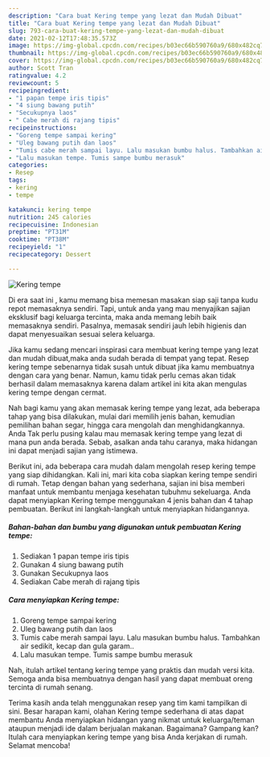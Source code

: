 ```yaml
---
description: "Cara buat Kering tempe yang lezat dan Mudah Dibuat"
title: "Cara buat Kering tempe yang lezat dan Mudah Dibuat"
slug: 793-cara-buat-kering-tempe-yang-lezat-dan-mudah-dibuat
date: 2021-02-12T17:48:35.573Z
image: https://img-global.cpcdn.com/recipes/b03ec66b590760a9/680x482cq70/kering-tempe-foto-resep-utama.jpg
thumbnail: https://img-global.cpcdn.com/recipes/b03ec66b590760a9/680x482cq70/kering-tempe-foto-resep-utama.jpg
cover: https://img-global.cpcdn.com/recipes/b03ec66b590760a9/680x482cq70/kering-tempe-foto-resep-utama.jpg
author: Scott Tran
ratingvalue: 4.2
reviewcount: 5
recipeingredient:
- "1 papan tempe iris tipis"
- "4 siung bawang putih"
- "Secukupnya laos"
- " Cabe merah di rajang tipis"
recipeinstructions:
- "Goreng tempe sampai kering"
- "Uleg bawang putih dan laos"
- "Tumis cabe merah sampai layu. Lalu masukan bumbu halus. Tambahkan air sedikit, kecap dan gula garam.."
- "Lalu masukan tempe. Tumis sampe bumbu merasuk"
categories:
- Resep
tags:
- kering
- tempe

katakunci: kering tempe 
nutrition: 245 calories
recipecuisine: Indonesian
preptime: "PT31M"
cooktime: "PT38M"
recipeyield: "1"
recipecategory: Dessert

---
```



![Kering tempe](https://img-global.cpcdn.com/recipes/b03ec66b590760a9/680x482cq70/kering-tempe-foto-resep-utama.jpg)

Di era  saat ini , kamu memang bisa memesan masakan siap saji tanpa kudu repot memasaknya sendiri. Tapi, untuk anda yang mau menyajikan sajian eksklusif bagi keluarga tercinta, maka anda memang lebih baik memasaknya sendiri. Pasalnya, memasak sendiri jauh lebih higienis dan dapat menyesuaikan sesuai selera keluarga.

Jika kamu sedang mencari inspirasi cara membuat kering tempe yang lezat dan mudah dibuat,maka anda sudah berada di tempat yang tepat. Resep kering tempe  sebenarnya tidak susah untuk dibuat jika kamu membuatnya dengan cara yang benar. Namun, kamu tidak perlu cemas akan tidak berhasil dalam memasaknya 
karena dalam artikel ini kita akan mengulas kering tempe dengan cermat.  



Nah bagi kamu yang akan memasak kering tempe yang lezat, ada beberapa tahap yang bisa dilakukan, mulai dari memilih jenis bahan, kemudian pemilihan bahan segar, hingga cara mengolah dan menghidangkannya. Anda Tak perlu pusing kalau mau memasak kering tempe yang lezat di mana pun anda berada. Sebab, asalkan anda  tahu caranya, maka hidangan ini dapat menjadi sajian yang istimewa.

Berikut ini, ada beberapa cara mudah dalam mengolah resep kering tempe yang siap dihidangkan. Kali ini, mari kita coba siapkan kering tempe sendiri di rumah. Tetap dengan bahan yang sederhana, sajian ini bisa memberi manfaat untuk membantu menjaga kesehatan tubuhmu sekeluarga. Anda dapat menyiapkan Kering tempe menggunakan 4 jenis bahan dan 4 tahap pembuatan. Berikut ini langkah-langkah untuk menyiapkan hidangannya.

<!--inarticleads1-->

##### Bahan-bahan dan bumbu yang digunakan untuk pembuatan Kering tempe:

1. Sediakan 1 papan tempe iris tipis
1. Gunakan 4 siung bawang putih
1. Gunakan Secukupnya laos
1. Sediakan  Cabe merah di rajang tipis




<!--inarticleads2-->

##### Cara menyiapkan Kering tempe:

1. Goreng tempe sampai kering
1. Uleg bawang putih dan laos
1. Tumis cabe merah sampai layu. Lalu masukan bumbu halus. Tambahkan air sedikit, kecap dan gula garam..
1. Lalu masukan tempe. Tumis sampe bumbu merasuk




Nah, itulah artikel tentang  kering tempe  yang praktis dan mudah versi kita. Semoga anda bisa membuatnya dengan hasil yang dapat membuat oreng tercinta di rumah senang. 

Terima kasih anda telah menggunakan resep yang tim kami tampilkan di sini. Besar harapan kami, olahan  Kering tempe sederhana di atas dapat membantu Anda menyiapkan hidangan yang nikmat untuk keluarga/teman ataupun menjadi ide dalam berjualan makanan. Bagaimana? Gampang kan? Itulah cara menyiapkan kering tempe yang bisa Anda kerjakan di rumah. Selamat mencoba!

